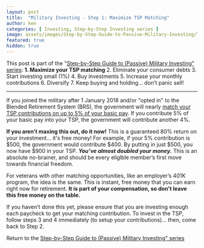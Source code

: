 ```yaml
---
layout: post
title:  "Military Investing - Step 1: Maximize TSP Matching"
author: ken
categories: [ Investing, Step-by-Step Investing series ]
image: assets/images/Step-by-Step-Guide-to-Passive-Military-Investing/TSP-matching.png
featured: true
hidden: true
---
```


This post is part of the "[Step-by-Step Guide to (Passive) Military Investing" series](https://www.militaryinvestor.org/Step-by-Step-Guide-to-Passive-Military-Investing/):
**1. Maximize your TSP matching**
2. Eliminate your consumer debts
3. Start investing small (1%)
4. Buy investments
5. Increase your monthly contributions
6. Diversify
7. Keep buying and holding… don’t panic sell!

---------

If you joined the military after 1 January 2018 and/or "opted in" to the Blended Retirement System (BRS), the government will nearly [match your TSP contributions on up to 5% of your basic pay](https://www.tsp.gov/publications/tspfs01.pdf).  If you contribute 5% of your basic pay into your TSP, the government will contribute another 4%. 

**If you aren’t maxing this out, do it now!** This is a guaranteed 80% return on your investment... it's free money! For example, if your 5% contribution is $500, the government would contribute $400. By putting in just $500, you now have $900 in your TSP.  **_You’ve almost doubled your money._** This is an absolute no-brainer, and should
be every eliglble member’s first move towards financial freedom.

For veterans with other matching opportunities, like an employer’s 401K program, the idea is the same. This is instant, free money that you can earn right now for retirement.  **It is part of your compensation, so don't leave this free money on the table.**

If you haven’t done this yet, please ensure that you are investing enough each paycheck to get your matching contribution.  To invest in the TSP, follow steps 3 and 4 immediately (to setup your contributions)... then, come back to Step 2.

Return to the [Step-by-Step Guide to (Passive) Military Investing" series](https://www.militaryinvestor.org/Step-by-Step-Guide-to-Passive-Military-Investing/#step-1)
